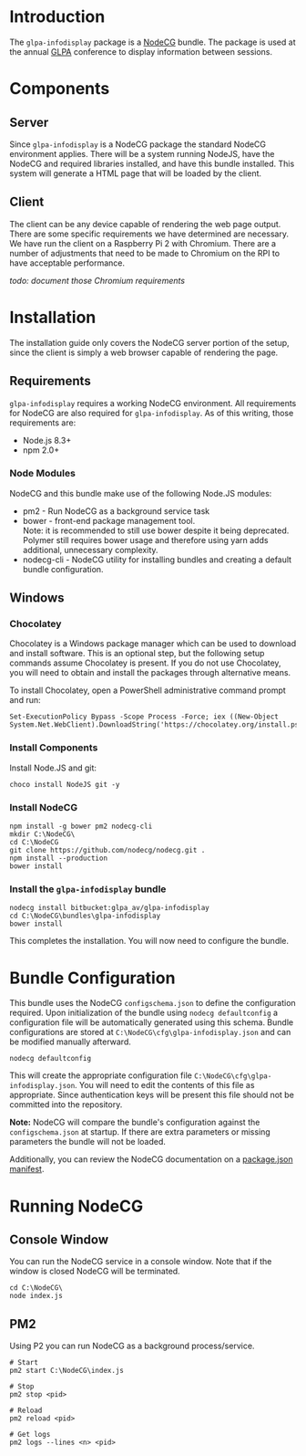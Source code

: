 # Introduction

The `glpa-infodisplay` package is a [NodeCG](http://github.com/nodecg/nodecg) bundle.  The package is used at the annual [GLPA](https://www.glpa.org) conference to display information between sessions.

# Components
## Server
Since `glpa-infodisplay` is a NodeCG package the standard NodeCG environment applies.  There will be a system running NodeJS, have the NodeCG and required libraries installed, and have this bundle installed.  This system will generate a HTML page that will be loaded by the client.
## Client
The client can be any device capable of rendering the web page output.  There are some specific requirements we have determined are necessary.  We have run the client on a Raspberry Pi 2 with Chromium.  There are a number of adjustments that need to be made to Chromium on the RPI to have acceptable performance.

*todo: document those Chromium requirements*

# Installation
The installation guide only covers the NodeCG server portion of the setup, since the client is simply a web browser capable of rendering the page.

## Requirements
`glpa-infodisplay` requires a working NodeCG environment.  All requirements for NodeCG are also required for `glpa-infodisplay`.  As of this writing, those requirements are:

* Node.js 8.3+
* npm 2.0+

### Node Modules
NodeCG and this bundle make use of the following Node.JS modules:

* pm2 - Run NodeCG as a background service task
* bower - front-end package management tool.  
  Note: it is recommended to still use bower despite it being deprecated.  Polymer still requires bower usage and therefore using yarn adds additional, unnecessary complexity.
* nodecg-cli - NodeCG utility for installing bundles and creating a default bundle configuration.


## Windows
### Chocolatey
Chocolatey is a Windows package manager which can be used to download and install software.  This is an optional step, but the following setup commands assume Chocolatey is present.  If you do not use Chocolatey, you will need to obtain and install the packages through alternative means.

To install Chocolatey, open a PowerShell administrative command prompt and run:

```
Set-ExecutionPolicy Bypass -Scope Process -Force; iex ((New-Object System.Net.WebClient).DownloadString('https://chocolatey.org/install.ps1'))
```

### Install Components
Install Node.JS and git:

```
choco install NodeJS git -y
```

### Install NodeCG
```
npm install -g bower pm2 nodecg-cli
mkdir C:\NodeCG\
cd C:\NodeCG
git clone https://github.com/nodecg/nodecg.git .
npm install --production
bower install
```

### Install the `glpa-infodisplay` bundle
```
nodecg install bitbucket:glpa_av/glpa-infodisplay
cd C:\NodeCG\bundles\glpa-infodisplay
bower install
```

This completes the installation.  You will now need to configure the bundle.

# Bundle Configuration
This bundle uses the NodeCG `configschema.json` to define the configuration required.  Upon initialization of the bundle using `nodecg defaultconfig` a configuration file will be automatically generated using this schema.  Bundle configurations are stored at `C:\NodeCG\cfg\glpa-infodisplay.json` and can be modified manually afterward.

```
nodecg defaultconfig
```

This will create the appropriate configuration file `C:\NodeCG\cfg\glpa-infodisplay.json`.  You will need to edit the contents of this file as appropriate.  Since authentication keys will be present this file should not be committed into the repository.

**Note:** NodeCG will compare the bundle's configuration against the `configschema.json` at startup.  If there are extra parameters or missing parameters the bundle will not be loaded.

Additionally, you can review the NodeCG documentation on a [package.json manifest](https://nodecg.com/tutorial-5_manifest.html).

# Running NodeCG
## Console Window
You can run the NodeCG service in a console window.  Note that if the window is closed NodeCG will be terminated.

```
cd C:\NodeCG\
node index.js
```

## PM2
Using P2 you can run NodeCG as a background process/service.

```
# Start
pm2 start C:\NodeCG\index.js

# Stop
pm2 stop <pid>

# Reload
pm2 reload <pid>

# Get logs
pm2 logs --lines <n> <pid>
```